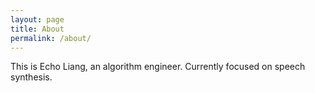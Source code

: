 ```yaml
---
layout: page
title: About
permalink: /about/
---
```


This is Echo Liang, an algorithm engineer. Currently focused on speech synthesis.